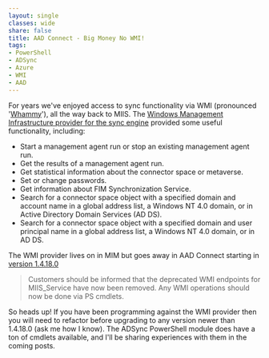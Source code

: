 ```yaml
---
layout: single
classes: wide
share: false
title: AAD Connect - Big Money No WMI!
tags:
- PowerShell
- ADSync
- Azure
- WMI
- AAD
---
```


For years we've enjoyed access to sync functionality via WMI (pronounced '[Whammy](https://en.wikipedia.org/wiki/Press_Your_Luck)'), all the way back to MIIS. The [Windows Management Infrastructure provider for the sync engine](https://docs.microsoft.com/en-us/previous-versions/windows/desktop/forefront-2010/ms694615(v=vs.100)) provided some useful functionality, including:
* Start a management agent run or stop an existing management agent run.
* Get the results of a management agent run.
* Get statistical information about the connector space or metaverse.
* Set or change passwords.
* Get information about FIM Synchronization Service.
* Search for a connector space object with a specified domain and account name in a global address list, a Windows NT 4.0 domain, or in Active Directory Domain Services (AD DS).
* Search for a connector space object with a specified domain and user principal name in a global address list, a Windows NT 4.0 domain, or in AD DS.

The WMI provider lives on in MIM but goes away in AAD Connect starting in [version 1.4.18.0](https://docs.microsoft.com/en-us/azure/active-directory/hybrid/reference-connect-version-history#14180)

> Customers should be informed that the deprecated WMI endpoints for MIIS_Service have now been removed. Any WMI operations should now be done via PS cmdlets.

So heads up! If you have been programming against the WMI provider then you will need to refactor before upgrading to any version newer than 1.4.18.0 (ask me how I know). The ADSync PowerShell module does have a ton of cmdlets available, and I'll be sharing experiences with them in the coming posts.